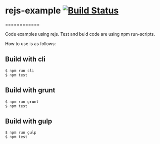 # rejs-example [![Build Status](https://api.travis-ci.org/watilde/rejs-example.svg)](https://travis-ci.org/watilde/rejs-example)

============

Code examples using rejs.
Test and buid code are using npm run-scripts.

How to use is as follows:

## Build with cli
```
$ npm run cli
$ npm test
```

## Build with grunt
```
$ npm run grunt
$ npm test
```

## Build with gulp
```
$ npm run gulp
$ npm test
```
